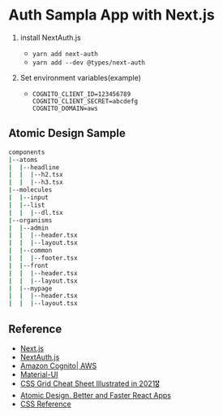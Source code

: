 # Auth Sampla App with Next.js

1. install NextAuth.js

   - `yarn add next-auth`
   - `yarn add --dev @types/next-auth`

2. Set environment variables(example)
   - ```
     COGNITO_CLIENT_ID=123456789
     COGNITO_CLIENT_SECRET=abcdefg
     COGNITO_DOMAIN=aws
     ```

## Atomic Design Sample

```bash
components
|--atoms
|  |--headline
|  |  |--h2.tsx
|  |  |--h3.tsx
|--molecules
|  |--input
|  |--list
|  |  |--dl.tsx
|--organisms
|  |--admin
|  |  |--header.tsx
|  |  |--layout.tsx
|  |--common
|  |  |--footer.tsx
|  |--front
|  |  |--header.tsx
|  |  |--layout.tsx
|  |--mypage
|  |  |--header.tsx
|  |  |--layout.tsx
```

## Reference

- [Next\.js](https://nextjs.org/docs/getting-started)
- [NextAuth\.js](https://next-auth.js.org/getting-started/example)
- [Amazon Cognito| AWS](https://aws.amazon.com/cognito/)
- [Material\-UI](https://material-ui.com/)
- [CSS Grid Cheat Sheet Illustrated in 2021🎖️](https://dev.to/joyshaheb/css-grid-cheat-sheet-illustrated-in-2021-1a3)
- [Atomic Design\. Better and Faster React Apps](https://carlos-parreno.medium.com/atomic-design-thinking-154edb2d2a71)
- [CSS Reference](https://cssreference.io/)
